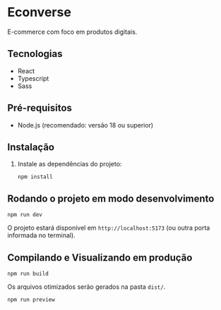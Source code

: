 # Econverse
E-commerce com foco em produtos digitais.

## Tecnologias
- React
- Typescript
- Sass

## Pré-requisitos
- Node.js (recomendado: versão 18 ou superior)

## Instalação
1. Instale as dependências do projeto:

   ```
   npm install
   ```

## Rodando o projeto em modo desenvolvimento
```
npm run dev
```

O projeto estará disponível em `http://localhost:5173` (ou outra porta informada no terminal).

## Compilando e Visualizando em produção
```
npm run build
```

Os arquivos otimizados serão gerados na pasta `dist/`.

```
npm run preview
```
